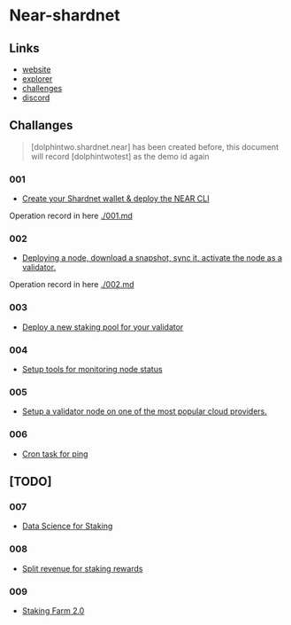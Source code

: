 # Near-shardnet

## Links

- [website](https://near.org/stakewars/)
- [explorer](https://explorer.shardnet.near.org/)
- [challenges](https://github.com/near/stakewars-iii/blob/main/challenges/challenge-summary.md)
- [discord](https://discord.gg/7TercRzRgA)

## Challanges

> [dolphintwo.shardnet.near] has been created before, this document will record [dolphintwotest] as the demo id again

### 001

- [Create your Shardnet wallet & deploy the NEAR CLI](https://github.com/near/stakewars-iii/blob/main/challenges/001.md)

Operation record in here
[./001.md](./001.md)

### 002

- [Deploying a node, download a snapshot, sync it, activate the node as a validator.](https://github.com/near/stakewars-iii/blob/main/challenges/002.md)

Operation record in here
[./002.md](./002.md)

### 003

- [Deploy a new staking pool for your validator](https://github.com/near/stakewars-iii/blob/main/challenges/003.md)

### 004

- [Setup tools for monitoring node status](https://github.com/near/stakewars-iii/blob/main/challenges/004.md)

### 005

- [Setup a validator node on one of the most popular cloud providers.](https://github.com/near/stakewars-iii/blob/main/challenges/005.md)

### 006

- [Cron task for ping](https://github.com/near/stakewars-iii/blob/main/challenges/006.md)

## [TODO]

### 007

- [Data Science for Staking](https://github.com/near/stakewars-iii/blob/main/challenges/007.md)

### 008

- [Split revenue for staking rewards](https://github.com/near/stakewars-iii/blob/main/challenges/008.md)

### 009

- [Staking Farm 2.0](https://github.com/near/stakewars-iii/blob/main/challenges/009.md)
